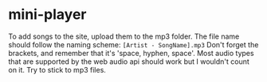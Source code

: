 # mini-player
To add songs to the site, upload them to the mp3 folder. The file name should follow the naming scheme:
`[Artist - SongName].mp3`
Don't forget the brackets, and remember that it's 'space, hyphen, space'. Most audio types that are supported by the web audio api should work but I wouldn't count on it. Try to stick to mp3 files.
